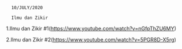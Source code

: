       10/JULY/2020
      
      Ilmu dan Zikir
      
  1.Ilmu dan Zikir #1(https://www.youtube.com/watch?v=nGfpThZU6MY)
  
  2.Ilmu dan Zikir #2(https://www.youtube.com/watch?v=5PGR8D-X5rg)
